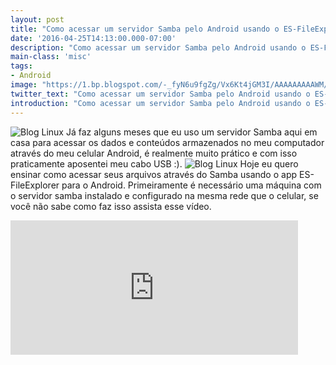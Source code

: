 ```yaml
---
layout: post
title: "Como acessar um servidor Samba pelo Android usando o ES-FileExplorer"
date: '2016-04-25T14:13:00.000-07:00'
description: "Como acessar um servidor Samba pelo Android usando o ES-FileExplorer"
main-class: 'misc'
tags:
- Android
image: "https://1.bp.blogspot.com/-_fyN6u9fgZg/Vx6Kt4jGM3I/AAAAAAAAAWM/j3J-JxQoftYKNuPmJFCzL3Kigjn6UJLOQCLcB/s72-c/cortada.png"
twitter_text: "Como acessar um servidor Samba pelo Android usando o ES-FileExplorer"
introduction: "Como acessar um servidor Samba pelo Android usando o ES-FileExplorer"
---
```

![Blog Linux](https://1.bp.blogspot.com/-_fyN6u9fgZg/Vx6Kt4jGM3I/AAAAAAAAAWM/j3J-JxQoftYKNuPmJFCzL3Kigjn6UJLOQCLcB/s640/cortada.png "Blog Linux")
Já faz alguns meses que eu uso um servidor Samba aqui em casa para acessar os dados e conteúdos armazenados no meu computador através do meu celular Android, é realmente muito prático e com isso praticamente aposentei meu cabo USB :).
![Blog Linux](https://3.bp.blogspot.com/-MOkW1KFIiqY/Vx6F19sKgaI/AAAAAAAAAV8/-8y7mJtephICp_HEcpkMFZV9qwFiJ8lIQCLcB/s320/Screenshot_20160421-102034.png "Blog Linux")
Hoje eu quero ensinar como acessar seus arquivos através do Samba usando o app ES-FileExplorer para o Android.
Primeiramente é necessário uma máquina com o servidor samba instalado e configurado na mesma rede que o celular, se você não sabe como faz isso assista esse vídeo.
<iframe allowfullscreen="" frameborder="0" height="215" src="https://www.youtube.com/embed/WGTbBfdEgJ0" width="460"><iframe>
"Segundamente" você vai precisar instalar o aplicativo 
ES-FileExplorer 
Com o servidor configurado abra o ES-FileExporer, toque no botão menu (aquele com 3 risquinhos horizontais que fica no canto superior esquerdo do aplicativo), toque em "Rede" e logo abaixo em "Lan", no canto superior direito toque em "Procurar" (o símbolo dele lembra o de um radar).
O aplicativo vai escanear a rede local em busca de computadores compatíveis e se ele achar algum, o mesmo irá aparecer na lista.
Para conectar apenas toque no computador da lista e digite o login se ele pedir.
Depois disso ele vai carregar a lista de pastas do servidor e já vai ser possível utiliza-lo.
OBS: Se por algum motivo você quiser mandar arquivos para uma pasta e ele te dizer que o acesso foi negado, verifique se essa pasta tem permissões para gravação.
E bom, esse é meu primeiro artigo/tutorial para um blog, qualquer sugestão, feedback, crítica ou pergunta, comenta ai :D  
Postado por: Lucas para Terminal Root
